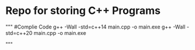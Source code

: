 # Repo for storing C++ Programs

"""
#Complie Code
g++ -Wall -std=c++14 main.cpp -o main.exe
g++ -Wall -std=c++20 main.cpp -o main.exe 


"""